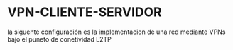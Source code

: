 # VPN-CLIENTE-SERVIDOR


la siguente configuración es la implementacion de una red mediante VPNs  bajo el puneto de conetividad  L2TP
